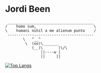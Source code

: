 # Jordi Been

<!--START_SECTION:cowsay-->
```
 _______________________________________
/    homo sum,                          \
\    humani nihil a me alienum punto    /
 ---------------------------------------
        \   ^__^
         \  (oo)\_______
            (__)\       )\/\
                ||----w |
                ||     ||

```
<!--END_SECTION:cowsay-->

[![Top Langs](https://github-readme-stats.vercel.app/api/top-langs/?username=jordibeen&layout=compact&theme=dark)](https://github.com/anuraghazra/github-readme-stats)
